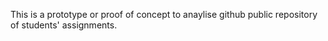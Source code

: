 This is a prototype or proof of concept to anaylise github public repository of students' assignments.